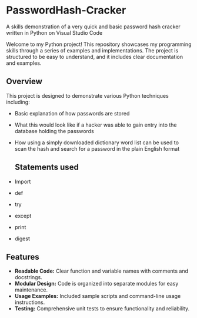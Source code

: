 # PasswordHash-Cracker
A skills demonstration of a very quick and basic password hash cracker written in Python on Visual Studio Code

Welcome to my Python project! This repository showcases my programming skills through a series of examples and implementations. The project is structured to be easy to understand, and it includes clear documentation and examples.

## Overview

This project is designed to demonstrate various Python techniques including:
- Basic explanation of how passwords are stored
- What this would look like if a hacker was able to gain entry into the database holding the passwords
- How using a simply downloaded dictionary word list can be used to scan the hash and search for a password in the plain English format

  ## Statements used

- Import
- def
- try
- except
- print
- digest

## Features

- **Readable Code:** Clear function and variable names with comments and docstrings.
- **Modular Design:** Code is organized into separate modules for easy maintenance.
- **Usage Examples:** Included sample scripts and command-line usage instructions.
- **Testing:** Comprehensive unit tests to ensure functionality and reliability.

